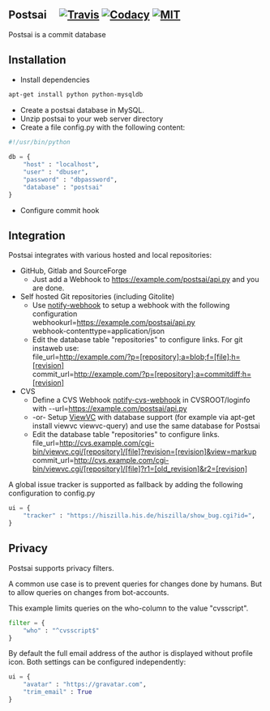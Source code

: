 Postsai &nbsp;&nbsp;&nbsp;&nbsp;[![Travis](https://img.shields.io/travis/postsai/postsai.svg)](https://travis-ci.org/postsai/postsai/) [![Codacy](https://img.shields.io/codacy/b057b8d7eafc41b1a2c4c131b59bcd7c.svg)](https://www.codacy.com/app/arianne/postsai) [![MIT](https://img.shields.io/badge/license-MIT-brightgreen.svg)](https://github.com/postsai/postsai/blob/master/LICENSE.txt)
-------

Postsai is a commit database

Installation
------------

* Install dependencies

``` bash
apt-get install python python-mysqldb
```

* Create a postsai database in MySQL.
* Unzip postsai to your web server directory
* Create a file config.py with the following content:

``` python
#!/usr/bin/python
 
db = {
	"host" : "localhost",
	"user" : "dbuser",
	"password" : "dbpassword",
	"database" : "postsai"
}
```

* Configure commit hook

Integration
-
Postsai integrates with various hosted and local repositories:

- GitHub, Gitlab and SourceForge
  - Just add a Webhook to https://example.com/postsai/api.py and you are done.
- Self hosted Git repositories (including Gitolite)
  - Use [notify-webhook](https://github.com/youyongsong/notify-webhook) to setup a webhook with the following configuration<br>webhookurl=https://example.com/postsai/api.py<br> webhook-contenttype=application/json
  - Edit the database table "repositories" to configure links. For git instaweb use: <br>file_url=http://example.com/?p=[repository];a=blob;f=[file];h=[revision]<br>commit_url=http://example.com/?p=[repository];a=commitdiff;h=[revision]
- CVS
  - Define a CVS Webhook [notify-cvs-webhook](postsai/notify-cvs-webhook) in CVSROOT/loginfo with --url=https://example.com/postsai/api.py
  - -or- Setup [ViewVC](http://www.viewvc.org/) with database support (for example via apt-get install viewvc viewvc-query) and use the same database for Postsai
  - Edit the database table "repositories" to configure links.<br>file_url=http://cvs.example.com/cgi-bin/viewvc.cgi/[repository]/[file]?revision=[revision]&view=markup<br>commit_url=http://cvs.example.com/cgi-bin/viewvc.cgi/[repository]/[file]?r1=[old_revision]&r2=[revision]

   
A global issue tracker is supported as fallback by adding the following configuration to config.py
``` python
ui = {
	"tracker" : "https://hiszilla.his.de/hiszilla/show_bug.cgi?id=",
}
```


Privacy
-
Postsai supports privacy filters.

A common use case is to prevent queries for changes done by humans. But to allow queries on changes from bot-accounts.

This example limits queries on the who-column to the value "cvsscript".

``` python
filter = {
	"who" : "^cvsscript$"
}
```

By default the full email address of the author is displayed without profile icon. Both settings can be configured independently:

``` python
ui = {
    "avatar" : "https://gravatar.com",
    "trim_email" : True
}
```

<!--
Building
-
zip -r /tmp/postsai-0.1.zip postsai --exclude "*.pyc" --exclude "postsai/config.*" --exclude "postsai/.git/*" --exclude "postsai/.settings/*"

-->
